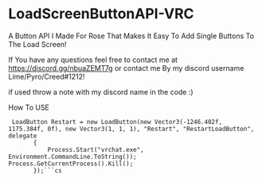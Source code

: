 # LoadScreenButtonAPI-VRC
A Button API I Made For Rose That Makes It Easy To Add Single Buttons To The Load Screen!

If You have any questions feel free to contact me at https://discord.gg/nbuaZEMT7g or contact me By my discord username Lime/Pyro/Creed#1212!

if used throw a note with my discord name in the code :)

How To USE

     LoadButton Restart = new LoadButton(new Vector3(-1246.402f, 1175.384f, 0f), new Vector3(1, 1, 1), "Restart", "RestartLoadButton", delegate
           {
               Process.Start("vrchat.exe", Environment.CommandLine.ToString()); Process.GetCurrentProcess().Kill();
           });```cs
